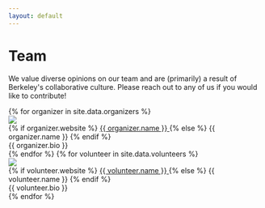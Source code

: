 ```yaml
---
layout: default
---
```


#  Team

We value diverse opinions on our team and are (primarily) a result of Berkeley's collaborative culture.
Please reach out to any of us if you would like to contribute!

<div class="container">
	{% for organizer in site.data.organizers %}
    <div class="organizer row">
        <div class="col-md-auto text-center">
            <img src="{{ organizer.image }}" class="organizer-img" />
            <div class="break"></div>
            {% if organizer.website %}
            <a href="{{ organizer.website }}" target="_blank" >
                {{ organizer.name }}
            </a>
            {% else %}
                {{ organizer.name }}
            {% endif %}
        </div>
        <div class="organizer-bio col">{{ organizer.bio }}</div>
    </div>
    {% endfor %}
    {% for volunteer in site.data.volunteers %}
    <div class="organizer row">
        <div class="col-md-auto text-center">
            <img src="{{ volunteer.image }}" class="organizer-img" />
            <div class="break"></div>
            {% if volunteer.website %}
            <a href="{{ volunteer.website }}" target="_blank" >
                {{ volunteer.name }}
            </a>
            {% else %}
                {{ volunteer.name }}
            {% endif %}
        </div>
        <div class="organizer-bio col">{{ volunteer.bio }}</div>
    </div>
    {% endfor %}
</div>